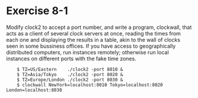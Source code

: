 # Exercise 8-1

Modify clock2 to accept a port number, and write a program, clockwall, that 
acts as a client of several clock servers at once, reading the times from each 
one and displaying the results in a table, akin to the wall of clocks seen in some 
bussiness offices. If you have access to geographically distributed computers, run 
instances remotely; otherwise run local instances on different ports with the fake 
time zones.

```
    $ TZ=US/Eastern    ./clock2 -port 8010 &
    $ TZ=Asia/Tokyo    ./clock2 -port 8020 &
    $ TZ=Europe/London ./clock2 -port 8030 &
    $ clockwall NewYork=localhost:8010 Tokyo=localhost:8020 London=localhost:8030
```
